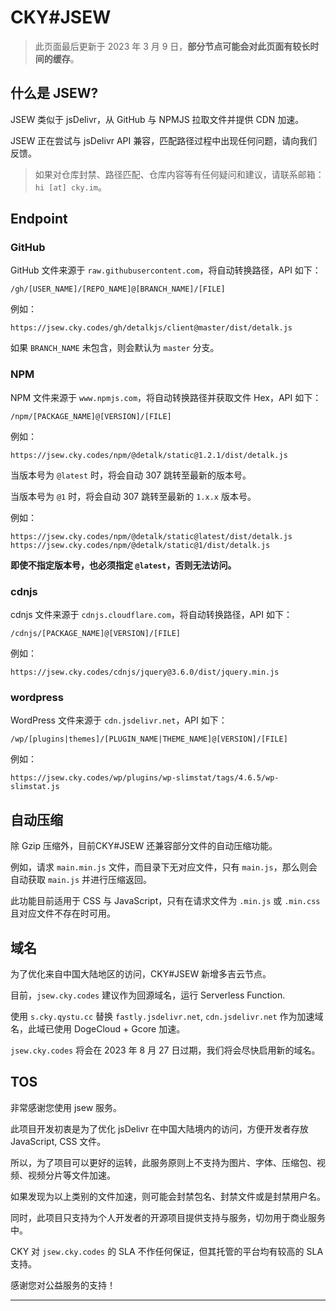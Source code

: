 # CKY#JSEW

> 此页面最后更新于 2023 年 3 月 9 日，**部分节点可能会对此页面有较长时间的缓存**。

## 什么是 JSEW?

JSEW 类似于 jsDelivr，从 GitHub 与 NPMJS 拉取文件并提供 CDN 加速。

JSEW 正在尝试与 jsDelivr API 兼容，匹配路径过程中出现任何问题，请向我们反馈。

> 如果对仓库封禁、路径匹配、仓库内容等有任何疑问和建议，请联系邮箱：`hi [at] cky.im`。

## Endpoint


### GitHub

GitHub 文件来源于 `raw.githubusercontent.com`，将自动转换路径，API 如下：

```
/gh/[USER_NAME]/[REPO_NAME]@[BRANCH_NAME]/[FILE]
```

例如：

```
https://jsew.cky.codes/gh/detalkjs/client@master/dist/detalk.js
```

如果 `BRANCH_NAME` 未包含，则会默认为 `master` 分支。

### NPM

NPM 文件来源于 `www.npmjs.com`，将自动转换路径并获取文件 Hex，API 如下：

```
/npm/[PACKAGE_NAME]@[VERSION]/[FILE]
```

例如：

```
https://jsew.cky.codes/npm/@detalk/static@1.2.1/dist/detalk.js
```

当版本号为 `@latest` 时，将会自动 307 跳转至最新的版本号。

当版本号为 `@1` 时，将会自动 307 跳转至最新的 `1.x.x` 版本号。

例如：

```
https://jsew.cky.codes/npm/@detalk/static@latest/dist/detalk.js
https://jsew.cky.codes/npm/@detalk/static@1/dist/detalk.js
```


**即使不指定版本号，也必须指定 `@latest`，否则无法访问。**

### cdnjs

cdnjs 文件来源于 `cdnjs.cloudflare.com`，将自动转换路径，API 如下：

```
/cdnjs/[PACKAGE_NAME]@[VERSION]/[FILE]
```

例如：

```
https://jsew.cky.codes/cdnjs/jquery@3.6.0/dist/jquery.min.js
```

### wordpress

WordPress 文件来源于 `cdn.jsdelivr.net`，API 如下：

```
/wp/[plugins|themes]/[PLUGIN_NAME|THEME_NAME]@[VERSION]/[FILE]
```

例如：

```
https://jsew.cky.codes/wp/plugins/wp-slimstat/tags/4.6.5/wp-slimstat.js
```

## 自动压缩

除 Gzip 压缩外，目前CKY#JSEW 还兼容部分文件的自动压缩功能。

例如，请求 `main.min.js` 文件，而目录下无对应文件，只有 `main.js`，那么则会自动获取 `main.js` 并进行压缩返回。

此功能目前适用于 CSS 与 JavaScript，只有在请求文件为 `.min.js` 或 `.min.css` 且对应文件不存在时可用。


## 域名

为了优化来自中国大陆地区的访问，CKY#JSEW 新增多吉云节点。

目前，`jsew.cky.codes` 建议作为回源域名，运行 Serverless Function.

使用 `s.cky.qystu.cc` 替换 `fastly.jsdelivr.net`, `cdn.jsdelivr.net` 作为加速域名，此域已使用 DogeCloud + Gcore 加速。

`jsew.cky.codes` 将会在 2023 年 8 月 27 日过期，我们将会尽快启用新的域名。

## TOS

非常感谢您使用 jsew 服务。

此项目开发初衷是为了优化 jsDelivr 在中国大陆境内的访问，方便开发者存放 JavaScript, CSS 文件。

所以，为了项目可以更好的运转，此服务原则上不支持为图片、字体、压缩包、视频、视频分片等文件加速。

如果发现为以上类别的文件加速，则可能会封禁包名、封禁文件或是封禁用户名。

同时，此项目只支持为个人开发者的开源项目提供支持与服务，切勿用于商业服务中。

CKY 对 `jsew.cky.codes` 的 SLA 不作任何保证，但其托管的平台均有较高的 SLA 支持。

感谢您对公益服务的支持！

---
